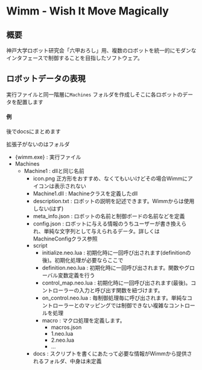 ﻿# Wimm - Wish It Move Magically

## 概要
神戸大学ロボット研究会「六甲おろし」用、複数のロボットを統一的にモダンなインタフェースで制御することを目指したソフトウェア。

## ロボットデータの表現
実行ファイルと同一階層に`Machines` フォルダを作成しそこに各ロボットのデータを配置します

#### 例
後でdocsにまとめます

拡張子がないのはフォルダ
- {wimm.exe} : 実行ファイル
- Machines
  - Machine1 : dllと同じ名前
    - icon.png 正方形をおすすめ、なくてもいいけどその場合Wimmにアイコンは表示されない
    - Machine1.dll : Machineクラスを定義したdll
    - description.txt : ロボットの説明を記述できます。Wimmからは使用しない(はず)
    - meta_info.json : ロボットの名前と制御ボードの名前などを定義
    - config.json : ロボットに与える情報のうちユーザーが書き換えられ、単純な文字列として与えられるデータ。詳しくはMachineConfigクラス参照
    - script
      - initialize.neo.lua : 初期化時に一回呼び出されます(definitionの後)。初期化処理が必要ならここで
      - definition.neo.lua : 初期化時に一回呼び出されます。関数やグローバル変数定義を行う
      - control_map.neo.lua : 初期化時に一回呼び出されます(最後)。コントローラーの入力と呼び出す関数を紐づけます。
      - on_control.neo.lua : 毎制御処理毎に呼び出されます。単純なコントローラーとのマッピングでは制御できない複雑なコントロールを処理
      - macro : マクロ処理を定義します。
        - macros.json
        - 1.neo.lua
        - 2.neo.lua
        - ...
    - docs : スクリプトを書くにあたって必要な情報がWimmから提供されるフォルダ、中身は未定義